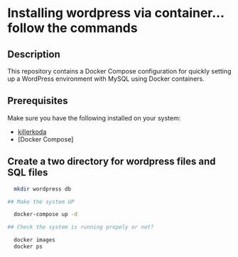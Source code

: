 # Installing wordpress via container... follow the commands

## Description

This repository contains a Docker Compose configuration for quickly setting up a WordPress environment with MySQL using Docker containers.

## Prerequisites
Make sure you have the following installed on your system:

- [killerkoda](https://killercoda.com/)
- [Docker Compose]

## Create a two directory for wordpress files and SQL files
```bash
  mkdir wordpress db

## Make the system UP

  docker-compose up -d

## Check the system is running propely or not?

  docker images
  docker ps
